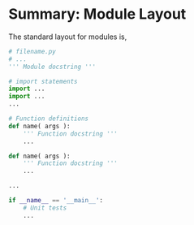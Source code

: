 # Summary: Module Layout

The standard layout for modules is,

```python
# filename.py
# ...
''' Module docstring '''

# import statements
import ...
import ...
...

# Function definitions
def name( args ):
    ''' Function docstring '''
    ...

def name( args ):
    ''' Function docstring '''
    ...

...

if __name__ == '__main__':
    # Unit tests
    ...
```